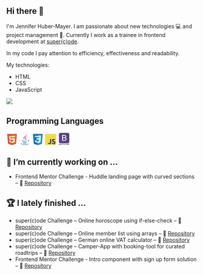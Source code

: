 ## Hi there 👋

I'm Jennifer Huber-Mayer. I am passionate about new technologies 💻 and project management 🐙. Currently I work as a trainee in frontend development at [super(c)ode](https://www.super-code.de/).

In my code I pay attention to efficiency, effectiveness and readability.

My technologies:

- HTML
- CSS
- JavaScript

<img src = "https://github-readme-stats.vercel.app/api/top-langs/?username=jenniferhubermayer&layout=compact">

## Programming Languages

<img src = '/images/html.svg' width='30'/> <img src='./images/java.svg' width='30'/> <img src = '/images/css.svg' width='30'/> <img src = '/images/js.svg' width='30'/> <img src = '/images/bootstrap.svg' width='33'/> 
<!-- <img src = 'https://github.com/MarikIshtar007/MarikIshtar007/blob/master/images/c-original.svg' width='30'/> -->
<!-- <img src = 'https://github.com/MarikIshtar007/MarikIshtar007/blob/master/images/cpp.svg' width='30'/> -->
<!-- <img src = 'https://github.com/MarikIshtar007/MarikIshtar007/blob/master/images/python2.png' height='30'/> -->
<!-- <img src = 'https://github.com/MarikIshtar007/MarikIshtar007/blob/master/images/kotlin.svg' width='30'/>  -->
<!-- <img src = 'https://github.com/MarikIshtar007/MarikIshtar007/blob/master/images/dart.svg' width='33'/>  -->
<!-- <img src = 'https://github.com/MarikIshtar007/MarikIshtar007/blob/master/images/php.svg' width='40'/> -->
<!-- <img src = 'https://github.com/MarikIshtar007/MarikIshtar007/blob/master/images/sql.svg' width='30'/>  -->
 
 <!-- ## Technologies I Use
 <img src = 'https://github.com/MarikIshtar007/MarikIshtar007/blob/master/images/pycharm.svg' width='30'/>  
 <img src = 'https://github.com/MarikIshtar007/MarikIshtar007/blob/master/images/android.svg' height='40'/>
 <img src = 'https://github.com/MarikIshtar007/MarikIshtar007/blob/master/images/flutter-logo.svg' width='30'/> 
 <img src = 'https://github.com/MarikIshtar007/MarikIshtar007/blob/master/images/django.svg' height='40'/> 
 <img src = 'https://github.com/MarikIshtar007/MarikIshtar007/blob/master/images/flask.png' width='30'/> 
 <img src = 'https://github.com/MarikIshtar007/MarikIshtar007/blob/master/images/git.svg' width='30'/> 
 <img src = 'https://github.com/MarikIshtar007/MarikIshtar007/blob/master/images/nodejs.svg' width='33'/> 
 <img src = 'https://github.com/MarikIshtar007/MarikIshtar007/blob/master/images/react.svg' width='33'/> -->

<!--ReactJS
NodeJS

**jenniferhubermayer/jenniferhubermayer** is a ✨ _special_ ✨ repository because its `README.md` (this file) appears on your GitHub profile.

Here are some ideas to get you started:

- 🔭 I’m currently working on ...
- 🌱 I’m currently learning ...
- 👯 I’m looking to collaborate on ...
- 🤔 I’m looking for help with ...
- 💬 Ask me about ...
- 📫 How to reach me: ...
- 😄 Pronouns: ...
- ⚡ Fun fact: ...
-->

## 🔭 I’m currently working on ...

- Frontend Mentor Challenge - Huddle landing page with curved sections – 👀 [Repository](https://github.com/jenniferhubermayer/huddle-landing-page-with-curved-sections)

## 🏆 I lately finished ...

- super(c)ode Challenge – Online horoscope using if-else-check – 👀 [Repository](https://github.com/jenniferhubermayer/horoscope-using-if-else-check)
- super(c)ode Challenge – Online member list using arrays – 👀 [Repository](https://github.com/jenniferhubermayer/member-list-using-array)
- super(c)ode Challenge – German online VAT calculator – 👀 [Repository](https://github.com/jenniferhubermayer/online-VAT-calculator)
- super(c)ode Challenge – Camper-App with booking-tool for curated roadtrips –  👀 [Repository](https://github.com/jenniferhubermayer/camper-app)
- Frontend Mentor Challenge - Intro component with sign up form solution –  👀 [Repository](https://github.com/jenniferhubermayer/intro-component-with-signup-form)
